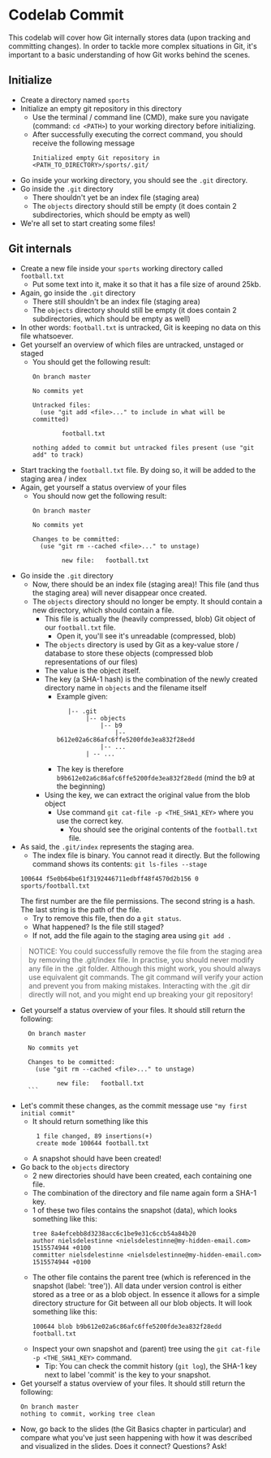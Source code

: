 # Codelab Commit

This codelab will cover how Git internally stores data (upon tracking and committing changes).
In order to tackle more complex situations in Git, it's important to a basic understanding of how Git works behind the scenes.

## Initialize

- Create a directory named `sports`
- Initialize an empty git repository in this directory
    - Use the terminal / command line (CMD), make sure you navigate (command: `cd <PATH>`) to your working directory before initializing.
    - After successfully executing the correct command, you should receive the following message
        ```
        Initialized empty Git repository in <PATH_TO_DIRECTORY>/sports/.git/
        ```
- Go inside your working directory, you should see the `.git` directory.
- Go inside the `.git` directory
    - There shouldn't yet be an index file (staging area)
    - The `objects` directory should still be empty (it does contain 2 subdirectories, which should be empty as well)
- We're all set to start creating some files!

## Git internals

- Create a new file inside your `sports` working directory called `football.txt`
    - Put some text into it, make it so that it has a file size of around 25kb.
- Again, go inside the `.git` directory
    - There still shouldn't be an index file (staging area)
    - The `objects` directory should still be empty (it does contain 2 subdirectories, which should be empty as well)
- In other words: `football.txt` is untracked, Git is keeping no data on this file whatsoever.
- Get yourself an overview of which files are untracked, unstaged or staged
    - You should get the following result:
        ```
        On branch master
        
        No commits yet
        
        Untracked files:
          (use "git add <file>..." to include in what will be committed)
        
                football.txt
        
        nothing added to commit but untracked files present (use "git add" to track)
        ```
- Start tracking the `football.txt` file. By doing so, it will be added to the staging area / index
- Again, get yourself a status overview of your files
    - You should now get the following result:
        ```
        On branch master
        
        No commits yet
        
        Changes to be committed:
          (use "git rm --cached <file>..." to unstage)
        
                new file:   football.txt
        ```
- Go inside the `.git` directory
    - Now, there should be an index file (staging area)! This file (and thus the staging area) will never disappear once created.
    - The `objects` directory should no longer be empty. It should contain a new directory, which should contain a file.
        - This file is actually the (heavily compressed, blob) Git object of our `football.txt` file.
            - Open it, you'll see it's unreadable (compressed, blob)
        - The `objects` directory is used by Git as a key-value store / database to store these objects (compressed blob representations of our files)
        - The value is the object itself.    
        - The key (a SHA-1 hash) is the combination of the newly created directory name in `objects` and the filename itself
            - Example given:
                ```
                   |-- .git
                        |-- objects
                            |-- b9
                                |-- b612e02a6c86afc6ffe5200fde3ea832f28edd
                            |-- ...
                        | -- ...  
                ```
            - The key is therefore `b9b612e02a6c86afc6ffe5200fde3ea832f28edd` (mind the b9 at the beginning)
        - Using the key, we can extract the original value from the blob object
            - Use command `git cat-file -p <THE_SHA1_KEY>` where you use the correct key.
                - You should see the original contents of the `football.txt` file.
- As said, the `.git/index` represents the staging area.
    - The index file is binary. You cannot read it directly. But the following command shows its contents: `git ls-files --stage`
    ```
    100644 f5e0b64be61f3192446711edbff48f4570d2b156 0	sports/football.txt
    ```
    The first number are the file permissions. The second string is a hash. The last string is the path of the file.
    - Try to remove this file, then do a `git status`. 
    - What happened? Is the file still staged?
    - If not, add the file again to the staging area using `git add .`
    
> NOTICE:
You could successfully remove the file from the staging area by removing the .git/index file.
In practise, you should never modify any file in the .git folder. Although this might work,
you should always use equivalent git commands. The git command will verify your action and
prevent you from making mistakes. Interacting with the .git dir directly will not, and you might 
end up breaking your git repository!

- Get yourself a status overview of your files. It should still return the following:
    ```
      On branch master
      
      No commits yet
      
      Changes to be committed:
        (use "git rm --cached <file>..." to unstage)
      
              new file:   football.txt
      ```
- Let's commit these changes, as the commit message use `"my first initial commit"`
    - It should return something like this
        ```
         1 file changed, 89 insertions(+)
         create mode 100644 football.txt
        ```
    - A snapshot should have been created!
- Go back to the `objects` directory
    - 2 new directories should have been created, each containing one file. 
    - The combination of the directory and file name again form a SHA-1 key.
    - 1 of these two files contains the snapshot (data), which looks something like this:
        ```
        tree 8a4efcebb8d3238acc6c1be9e31c6ccb54a84b20
        author nielsdelestinne <nielsdelestinne@my-hidden-email.com> 1515574944 +0100
        committer nielsdelestinne <nielsdelestinne@my-hidden-email.com> 1515574944 +0100
        ```
    - The other file contains the parent tree (which is referenced in the snapshot (label: 'tree')). 
    All data under version control is either stored as a tree or as a blob object. 
    In essence it allows for a simple directory structure for Git between all our blob objects. It will look something like this:
        ```
        100644 blob b9b612e02a6c86afc6ffe5200fde3ea832f28edd    football.txt
        ```
    - Inspect your own snapshot and (parent) tree using the `git cat-file -p <THE_SHA1_KEY>` command.
        - Tip: You can check the commit history (`git log`), the SHA-1 key next to label 'commit' is the key to your snapshot. 
- Get yourself a status overview of your files. It should still return the following:
     ```
     On branch master
     nothing to commit, working tree clean
     ```
 - Now, go back to the slides (the Git Basics chapter in particular) and compare what you've just seen happening with how it was described and visualized in the slides. 
 Does it connect? Questions? Ask!
    
